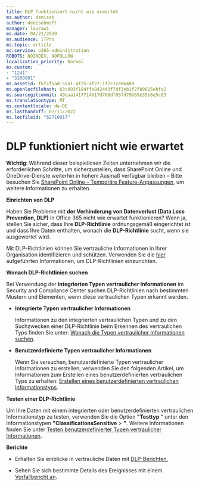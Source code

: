 ```yaml
---
title: DLP funktioniert nicht wie erwartet
ms.author: deniseb
author: denisebmsft
manager: laurawi
ms.date: 04/21/2020
ms.audience: ITPro
ms.topic: article
ms.service: o365-administration
ROBOTS: NOINDEX, NOFOLLOW
localization_priority: Normal
ms.custom:
- "1241"
- "3200001"
ms.assetid: f6fcf5ad-55a1-4f25-af27-1f7c1ce06409
ms.openlocfilehash: 63c093f184ffe842443f7df3eb1f2f89815ebfa2
ms.sourcegitcommit: 49eaa1417714617d768df85fd79b65e35b6e5c83
ms.translationtype: MT
ms.contentlocale: de-DE
ms.lasthandoff: 02/11/2022
ms.locfileid: "62710917"
---
```

# <a name="dlp-not-working-as-expected"></a>DLP funktioniert nicht wie erwartet

**Wichtig**: Während dieser beispiellosen Zeiten unternehmen wir die erforderlichen Schritte, um sicherzustellen, dass SharePoint Online und OneDrive-Dienste weiterhin in hohem Ausmaß verfügbar bleiben – Bitte besuchen Sie [SharePoint Online – Temporäre Feature-Anpassungen](https://aka.ms/ODSPAdjustments), um weitere Informationen zu erhalten.

 **Einrichten von DLP**

Haben Sie Probleme mit **der Verhinderung von Datenverlust (Data Loss Prevention, DLP)** in Office 365 nicht wie erwartet funktionieren? Wenn ja, stellen Sie sicher, dass Ihre **DLP-Richtlinie** ordnungsgemäß eingerichtet ist und dass Ihre Daten enthalten, wonach die **DLP-Richtlinie** sucht, wenn sie ausgewertet wird.
  
Mit DLP-Richtlinien können Sie vertrauliche Informationen in Ihrer Organisation identifizieren und schützen. Verwenden Sie die [hier](https://docs.microsoft.com/microsoft-365/compliance/create-a-dlp-policy-from-a-template) aufgeführten Informationen, um DLP-Richtlinien einzurichten.
  
 **Wonach DLP-Richtlinien suchen**
  
Bei Verwendung der **integrierten Typen vertraulicher Informationen** im Security and Compliance Center suchen DLP-Richtlinien nach bestimmten Mustern und Elementen, wenn diese vertraulichen Typen erkannt werden.
  
- **Integrierte Typen vertraulicher Informationen**

    Informationen zu den integrierten vertraulichen Typen und zu den Suchzwecken einer DLP-Richtlinie beim Erkennen des vertraulichen Typs finden Sie unter: [Wonach die Typen vertraulicher Informationen suchen](https://docs.microsoft.com/microsoft-365/compliance/sensitive-information-type-entity-definitions).

- **Benutzerdefinierte Typen vertraulicher Informationen**

    Wenn Sie versuchen, benutzerdefinierte Typen vertraulicher Informationen zu erstellen, verwenden Sie den folgenden Artikel, um Informationen zum Erstellen eines benutzerdefinierten vertraulichen Typs zu erhalten: [Erstellen eines benutzerdefinierten vertraulichen Informationstyps](https://docs.microsoft.com/microsoft-365/compliance/create-a-custom-sensitive-information-type).

**Testen einer DLP-Richtlinie**

Um Ihre Daten mit einem integrierten oder benutzerdefinierten vertraulichen Informationstyp zu testen, verwenden Sie die Option **"Testtyp** " unter den Informationstypen **"ClassificationsSensitive** > **"**. Weitere Informationen finden Sie unter [Testen benutzerdefinierter Typen vertraulicher Informationen](https://docs.microsoft.com/microsoft-365/compliance/create-a-custom-sensitive-information-type#create-custom-sensitive-information-types-in-the-security--compliance-center).

 **Berichte**
  
- Erhalten Sie einblicke in vertrauliche Daten mit [DLP-Berichten.](https://docs.microsoft.com/microsoft-365/compliance/data-loss-prevention-policies#dlp-reports)

- Sehen Sie sich bestimmte Details des Ereignisses mit einem [Vorfallbericht an](https://docs.microsoft.com/microsoft-365/compliance/data-loss-prevention-policies#incident-reports).
